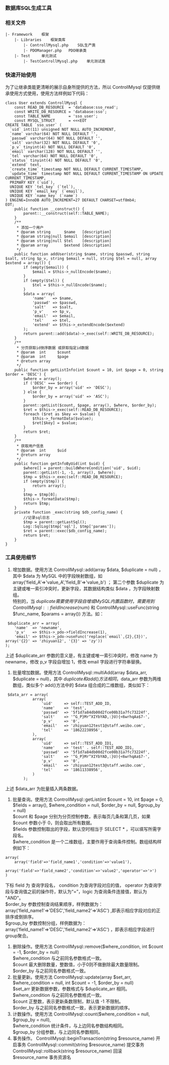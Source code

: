 ### 数据库SQL生成工具

### 相关文件
```
|- Framework	框架
	|- Libraries	框架类库
		|- ControllMysql.php 	SQL生产类
		|- PDOManager.php 	PDO继承类
	|- Test		单元测试
		|- TestControllMysql.php 	单元测试类
```

### 快速开始使用
为了让继承类能更清晰的展示自身所提供的方法，所以 ControllMysql 仅提供继承使用方式使用，使用方法样例如下代码：
```
class User extends ControllMysql {
    const READ_DB_RESOURCE  = 'database:sso_read';
    const WRITE_DB_RESOURCE = 'database:sso';
    const TABLE_NAME        = 'sso_user';
    const MYSQL_STRUCT      = <<<EOT
CREATE TABLE `sso_user` (
  `uid` int(11) unsigned NOT NULL AUTO_INCREMENT,
  `name` varchar(64) NOT NULL DEFAULT '',
  `passwd` varchar(64) NOT NULL DEFAULT '',
  `salt` varchar(32) NOT NULL DEFAULT '0',
  `p_v` tinyint(4) NOT NULL DEFAULT '0',
  `email` varchar(128) NOT NULL DEFAULT '',
  `tel` varchar(64) NOT NULL DEFAULT '0',
  `status` tinyint(4) NOT NULL DEFAULT '0',
  `extend` text,
  `create_time` timestamp NOT NULL DEFAULT CURRENT_TIMESTAMP,
  `update_time` timestamp NOT NULL DEFAULT CURRENT_TIMESTAMP ON UPDATE CURRENT_TIMESTAMP,
  PRIMARY KEY (`uid`),
  UNIQUE KEY `tel_key` (`tel`),
  UNIQUE KEY `email_key` (`email`),
  UNIQUE KEY `name_key` (`name`)
) ENGINE=InnoDB AUTO_INCREMENT=27 DEFAULT CHARSET=utf8mb4;
EOT;
    public function __construct() {
        parent::__construct(self::TABLE_NAME);
    }
    /**
     * 添加一个用户
     * @param string      $name   [description]
     * @param string|null $email  [description]
     * @param string|null $tel    [description]
     * @param array       $extend [description]
     */
    public function addUser(string $name, string $passwd, string $salt, string $p_v, string $email = null, string $tel = null, array $extend = array()) {
        if (empty($email)) {
            $email = $this->_nullEncode($name);
        }
        if (empty($tel)) {
            $tel = $this->_nullEncode($name);
        }
        $data = array(
            'name'   => $name,
            'passwd' => $passwd,
            'salt'   => $salt,
            'p_v'    => $p_v,
            'email'  => $email,
            'tel'    => $tel,
            'extend' => $this->_extendEncode($extend)
        );
        return parent::add($data)->_exec(self::WRITE_DB_RESOURCE);
    }
    /**
     * 分页获取id倒序数据 或获取指定id数据
     * @param  int     $count
     * @param  int     $page
     * @return array
     */
    public function getListInfo(int $count = 10, int $page = 0, string $order = 'DESC') {
        $where = array();
        if ('DESC' === $order) {
            $order_by = array('uid' => 'DESC');
        } else {
            $order_by = array('uid' => 'ASC');
        }
        parent::getList($count, $page, array(), $where, $order_by);
        $ret = $this->_exec(self::READ_DB_RESOURCE);
        foreach ($ret as $key => $value) {
            $this->_formatData($value);
            $ret[$key] = $value;
        }
        return $ret;
    }
    /**
     * 获取用户信息
     * @param  int     $uid
     * @return array
     */
    public function getInfoByUid(int $uid) {
        $where[] = parent::buildWhereCondition('uid', $uid);
        parent::getList(-1, -1, array(), $where);
        $tmp = $this->_exec(self::READ_DB_RESOURCE);
        if (empty($tmp)) {
            return array();
        }
        $tmp = $tmp[0];
        $this->_formatData($tmp);
        return $tmp;
    }
    private function _exec(string $db_config_name) {
        //记录sql日志
        $tmp = parent::getLastSql();
        Log::SqlLog($tmp['sql'], $tmp['params']);
        $ret = parent::exec($db_config_name);
        return $ret;
    }
}
```
### 工具使用细节
1. 增加数据。使用方法 ControllMysql::add(array $data, $duplicate = null) ，其中 $data 为 MySQL 中的字段映射数组，如 array('field_A'=>'value_A','field_B'=>'value_b') ； 第二个参数 $duplicate 为主键或唯一索引冲突时，更新字段，其数据结构类似 $data ，为字段映射数组。    
特别的，当 $duplicate 需要使用字段自增或MySQL内置函数时，需要用到 ControllMysql::fieldIncrease($num) 和 ControllMysql::useFunc(string $func_name, $params = array()) 方法。如：  
```
 $duplicate_arr = array(
    'name'  => 'newname',
    'p_v'   => $this->_pdo->fieldIncrease(1),
    'email' => $this->_pdo->useFunc('replace(`email`,{2},{3})', array('{2}' => 'zhiyuan12', '{3}' => 'zy'))
);
```
上述 $duplicate_arr 参数的意义是，有主键或唯一索引冲突时，修改 name 为 newname，修改 p_v 字段自增加 1，修改 email 字段进行字符串替换。  
1. 批量增加数据。使用方法 ControllMysql::multiAdd(array $data_arr, $duplicate = null)，其中 $duplicate 和 add() 方法相同，$data_arr 参数为两维数组，类似多个 add()方法中的 $data 组合成的二维数组，类似如下：  
```
 $data_arr = array(
            array(
                'uid'     => self::TEST_ADD_ID,
                'name'    => 'test',
                'passwd'  => '5f1d7a84db00d2fce00b31a7fc73224f',
                'salt'    => '^G_P}Mr^XIYbYAD,:}U){<6wrhqAa$7-',
                'p_v'     => '0',
                'email'   => 'zhiyuan12test1@staff.weibo.com',
                'tel'     => '18622238956',
            ),
            array(
                'uid'     => self::TEST_ADD_ID1,
                'name'    => 'test' . self::TEST_ADD_ID1,
                'passwd'  => '5f1d7a84db00d2fce00b31a7fc73224f',
                'salt'    => '^G_P}Mr^XIYbYAD,:}U){<6wrhqAa$7-',
                'p_v'     => '0',
                'email'   => 'zhiyuan12test3@staff.weibo.com',
                'tel'     => '18611338956',
            )
        );
```
上述 $data_arr 为批量插入两条数据。  
1. 批量查询。使用方法 ControllMysql::getList(int $count = 10, int $page = 0, $fields = array(), $where_condition = null, $order_by = null, $group_by = null)    
$count 和 $page 分别为分页控制参数，表示每页几条和第几页，如果 $count 参数小于 0，则会取出所有数据。   
$fields 参数控制取出的字段，默认空时相当于 SELECT * ，可以填写所需字段名。  
$where_condition 是一个二维数组，主要作用于查询条件控制。数组结构样例如下：  
```
array(
    array('field'=>'field_name1','condition'=>'value1'),
    array('field'=>'field_name2','condition'=>'value2','operator'=>'>')
)
```
下标 field 为 查询字段名， condition 为查询字段对应的值， operator 为查询字段与查询值之前的操作符，默认为“=”，logic 为查询条件连接值，默认为 "AND"。   
$order_by 参数控制查询结果顺序，样例数据为： array('field_name1'=>'DESC','field_name2'=>'ASC') ,即表示相应字段对应的正排序或倒排序。  
$group_by 参数控制分组，样例数据为：array('field_name1'=>'DESC','field_name2'=>'ASC') ，即表示相应字段进行group聚合。  
1. 删除操作。使用方法 ControllMysql::remove($where_condition, int $count = -1, $order_by = null)   
$where_condition 与之前同名参数格式一致。   
$count 最大删除数量，整数值，小于0则不做删除最大数量限制。   
$order_by 与之前同名参数格式一致。   
1. 批量更新。使用方法 ControllMysql::update(array $set_arr, $where_condition = null, int $count = -1, $order_by = null)  
$set_arr 更新数据参数，参数格式与 $duplicate_arr 相同。  
$where_condition 与之前同名参数格式一致。   
$count 正整数，表示更新条数限制，默认值 -1 不限制。  
$order_by 与之前同名参数格式一致，表示更新数据的顺序。  
1. 计数操作。使用方法 ControllMysql::count($where_condition = null, $group_by = null),  
$where_condition 统计条件，与上边同名参数结构相同。   
$group_by 分组参数，与上边同名参数相同。  
1. 事务操作。
ControllMysql::beginTransaction(string $resource_name)   开启事务
ControllMysql::commit(string $resource_name)  提交事务  
ControllMysql::rollback(string $resource_name)  回滚  
$resource_name  事务资源名  

